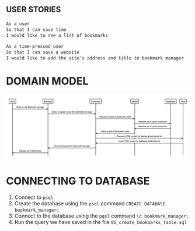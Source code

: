 ## USER STORIES

``` 
As a user
So that I can save time 
I would like to see a list of bookmarks
```

``` 
As a time-pressed user
So that I can save a website
I would like to add the site's address and title to bookmark manager
```

# DOMAIN MODEL

![Bookmark manager domain model](https://github.com/just-tam/bookmark_manager/blob/master/images/bookmark-manager-domain-model-for-first-user-story.png?raw=true)

# CONNECTING TO DATABASE
1. Connect to `psql`
2. Create the database using the `psql` command `CREATE DATABASE bookmark_manager;`
3. Connect to the database using the `pqsl` command `\c bookmark_manager;`
4. Run the query we have saved in the file `01_create_bookmarks_table.sql`
